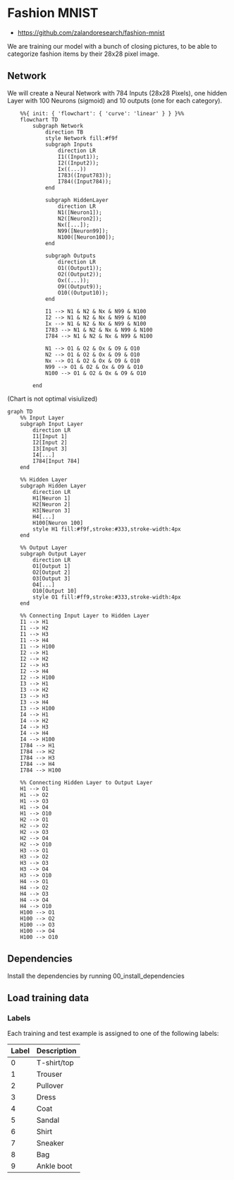# Fashion MNIST

* https://github.com/zalandoresearch/fashion-mnist

We are training our model with a bunch of closing pictures, to be able to categorize fashion items by their 28x28 pixel image.

## Network

We will create a Neural Network with 784 Inputs (28x28 Pixels), one hidden Layer with 100 Neurons (sigmoid) and 10 outputs (one for each category).

```mermaid
    %%{ init: { 'flowchart': { 'curve': 'linear' } } }%%
    flowchart TD
        subgraph Network
            direction TB
            style Network fill:#f9f
            subgraph Inputs
                direction LR
                I1((Input1));
                I2((Input2));
                Ix((...))
                I783((Input783));
                I784((Input784));
            end

            subgraph HiddenLayer
                direction LR
                N1([Neuron1]);
                N2([Neuron2]);
                Nx([...]);
                N99([Neuron99]);
                N100([Neuron100]);
            end

            subgraph Outputs
                direction LR
                O1((Output1));
                O2((Output2));
                Ox((...));
                O9((Output9));
                O10((Output10));
            end

            I1 --> N1 & N2 & Nx & N99 & N100
            I2 --> N1 & N2 & Nx & N99 & N100
            Ix --> N1 & N2 & Nx & N99 & N100
            I783 --> N1 & N2 & Nx & N99 & N100
            I784 --> N1 & N2 & Nx & N99 & N100

            N1 --> O1 & O2 & Ox & O9 & O10
            N2 --> O1 & O2 & Ox & O9 & O10
            Nx --> O1 & O2 & Ox & O9 & O10
            N99 --> O1 & O2 & Ox & O9 & O10
            N100 --> O1 & O2 & Ox & O9 & O10

        end
```

(Chart is not optimal visiulized)

```mermaid
graph TD
    %% Input Layer
    subgraph Input Layer
        direction LR
        I1[Input 1]
        I2[Input 2]
        I3[Input 3]
        I4[...]
        I784[Input 784]
    end
    
    %% Hidden Layer
    subgraph Hidden Layer
        direction LR
        H1[Neuron 1]
        H2[Neuron 2]
        H3[Neuron 3]
        H4[...]
        H100[Neuron 100]
        style H1 fill:#f9f,stroke:#333,stroke-width:4px
    end
    
    %% Output Layer
    subgraph Output Layer
        direction LR
        O1[Output 1]
        O2[Output 2]
        O3[Output 3]
        O4[...]
        O10[Output 10]
        style O1 fill:#ff9,stroke:#333,stroke-width:4px
    end
    
    %% Connecting Input Layer to Hidden Layer
    I1 --> H1
    I1 --> H2
    I1 --> H3
    I1 --> H4
    I1 --> H100
    I2 --> H1
    I2 --> H2
    I2 --> H3
    I2 --> H4
    I2 --> H100
    I3 --> H1
    I3 --> H2
    I3 --> H3
    I3 --> H4
    I3 --> H100
    I4 --> H1
    I4 --> H2
    I4 --> H3
    I4 --> H4
    I4 --> H100
    I784 --> H1
    I784 --> H2
    I784 --> H3
    I784 --> H4
    I784 --> H100
    
    %% Connecting Hidden Layer to Output Layer
    H1 --> O1
    H1 --> O2
    H1 --> O3
    H1 --> O4
    H1 --> O10
    H2 --> O1
    H2 --> O2
    H2 --> O3
    H2 --> O4
    H2 --> O10
    H3 --> O1
    H3 --> O2
    H3 --> O3
    H3 --> O4
    H3 --> O10
    H4 --> O1
    H4 --> O2
    H4 --> O3
    H4 --> O4
    H4 --> O10
    H100 --> O1
    H100 --> O2
    H100 --> O3
    H100 --> O4
    H100 --> O10
```

## Dependencies

Install the dependencies by running 00_install_dependencies

## Load training data

### Labels
Each training and test example is assigned to one of the following labels:

| Label | Description |
| --- | --- |
| 0 | T-shirt/top |
| 1 | Trouser |
| 2 | Pullover |
| 3 | Dress |
| 4 | Coat |
| 5 | Sandal |
| 6 | Shirt |
| 7 | Sneaker |
| 8 | Bag |
| 9 | Ankle boot |
